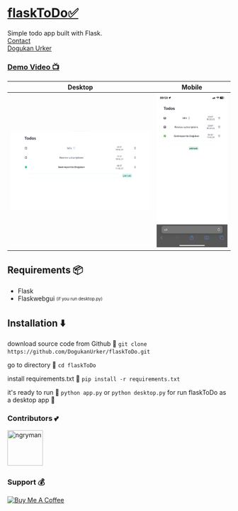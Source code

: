 # [flaskToDo✅](https://dogukanurker.com/flasktodo)

Simple todo app built with Flask.
<br/>
[Contact](mailto:dogukanurker@icloud.com)<br/>
[Dogukan Urker](https://dogukanurker.com)
### [Demo Video 📺](https://youtu.be/GmPeXhBiihI)
|              Desktop               |              Mobile               |
| :--------------------------------: | :-------------------------------: |
| ![appDesktop](/images/desktop.png) | ![appMobile](/images/mobile.jpeg) |

## Requirements 📦

- Flask
- Flaskwebgui <sub><sup>(if you run desktop.py)</sup></sub>

## Installation ⬇️

download source code from Github 💾
`git clone https://github.com/DogukanUrker/flaskToDo.git`

go to directory 📁
`cd flaskToDo`

install requirements.txt 🔽
`pip install -r requirements.txt`

it's ready to run 🎉
`python app.py`
or
`python desktop.py`
for run flaskToDo as a desktop app 💯

### Contributors 💕

<a href="https://github.com/dogukanurker"><img src="https://avatars.githubusercontent.com/u/62756402" title="ngryman" width="80" height="80"></a>

### Support 💰

<a href="https://dogukanurker.com/donate" target="_blank"><img src="https://cdn.buymeacoffee.com/buttons/v2/arial-red.png" alt="Buy Me A Coffee" style="height: 60px !important;width: 217px !important;" ></a>
